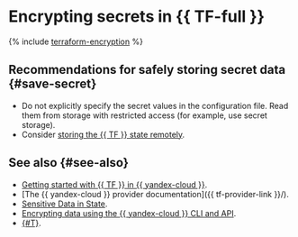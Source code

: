 # Encrypting secrets in {{ TF-full }}

{% include [terraform-encryption](../../_includes/kms/terraform-encryption.md) %}

## Recommendations for safely storing secret data {#save-secret}

* Do not explicitly specify the secret values in the configuration file. Read them from storage with restricted access (for example, use secret storage).
* Consider [storing the {{ TF }} state remotely](https://www.terraform.io/docs/state/sensitive-data.html).

## See also {#see-also}

* [Getting started with {{ TF }} in {{ yandex-cloud }}](../../tutorials/infrastructure-management/terraform-quickstart.md).
* [The {{ yandex-cloud }} provider documentation]({{ tf-provider-link }}/).
* [Sensitive Data in State](https://www.terraform.io/docs/state/sensitive-data.html).
* [Encrypting data using the {{ yandex-cloud }} CLI and API](../../kms/operations/symmetric-encryption.md).
* [{#T}](vault-secret.md).
